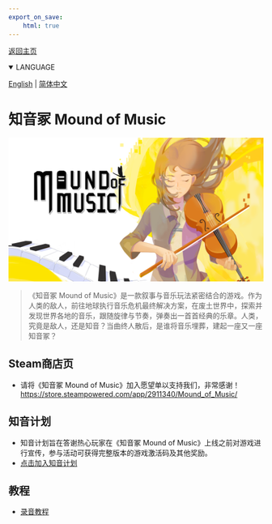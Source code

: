 ```yaml
---
export_on_save:
    html: true
---
```


<a href="/index_zhhans.html">返回主页</a>
<details open>
<summary>LANGUAGE</summary>

[English](index.html) | [简体中文](index_zhhans.html)
</details>

# 知音冢 Mound of Music

![Mound of Music](./moundofmusic.png)

> 《知音冢 Mound of Music》是一款叙事与音乐玩法紧密结合的游戏。作为人类的敌人，前往地球执行音乐危机最终解决方案，在废土世界中，探索并发现世界各地的音乐，跟随旋律与节奏，弹奏出一首首经典的乐章。人类，究竟是敌人，还是知音？当曲终人散后，是谁将音乐埋葬，建起一座又一座知音冢？

## Steam商店页
- 请将《知音冢 Mound of Music》加入愿望单以支持我们，非常感谢！
https://store.steampowered.com/app/2911340/Mound_of_Music/

## 知音计划
- 知音计划旨在答谢热心玩家在《知音冢 Mound of Music》上线之前对游戏进行宣传，参与活动可获得完整版本的游戏激活码及其他奖励。
- [点击加入知音计划](240910_zhiyin_plan/zhiyin_plan_zhhans.html)

## 教程
- [录音教程](240909_tutor_record/tutor_record_zhhans.html)